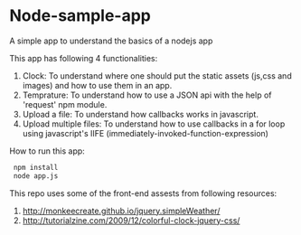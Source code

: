 Node-sample-app
===============

A simple app to understand the basics of a nodejs app


This app has following 4 functionalities:

1. Clock: To understand where one should put the static assets (js,css and images) and how to use them in an app.
2. Temprature: To understand how to use a JSON api with the help of 'request' npm module.
3. Upload a file: To understand how callbacks works in javascript.
4. Upload multiple files: To understand how to use callbacks in a for loop using javascript's IIFE (immediately-invoked-function-expression)

How to run this app: 
```bash
 npm install
 node app.js
```

This repo uses some of the front-end assests from following resources:
  1. http://monkeecreate.github.io/jquery.simpleWeather/
  2. http://tutorialzine.com/2009/12/colorful-clock-jquery-css/
